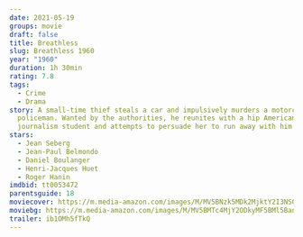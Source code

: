 ```yaml
---
date: 2021-05-19
groups: movie
draft: false
title: Breathless
slug: Breathless 1960
year: "1960"
duration: 1h 30min
rating: 7.8
tags:
  - Crime
  - Drama
story: A small-time thief steals a car and impulsively murders a motorcycle
  policeman. Wanted by the authorities, he reunites with a hip American
  journalism student and attempts to persuade her to run away with him to Italy.
stars:
  - Jean Seberg
  - Jean-Paul Belmondo
  - Daniel Boulanger
  - Henri-Jacques Huet
  - Roger Hanin
imdbid: tt0053472
parentsguide: 18
moviecover: https://m.media-amazon.com/images/M/MV5BNzk5MDk2MjktY2I3NS00ODZkLTk3OTktY2Q3ZDE2MmQ2M2ZmXkEyXkFqcGdeQXVyNjc1NTYyMjg@._V1_FMjpg_UX1018_.jpg
moviebg: https://m.media-amazon.com/images/M/MV5BMTc4MjY2ODkyMF5BMl5BanBnXkFtZTgwMTExNDU5MTE@._V1_FMjpg_UX1181_.jpg
trailer: ib1OMh5fTkQ
---
```

